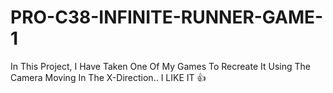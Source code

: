 # PRO-C38-INFINITE-RUNNER-GAME-1
In This Project, I Have Taken One Of My Games To Recreate It Using The Camera Moving In The X-Direction.. I LIKE IT 👍
